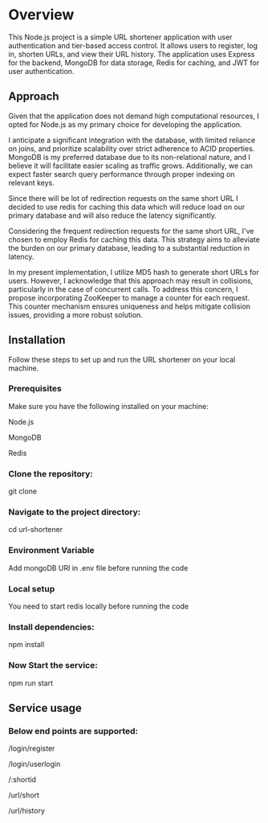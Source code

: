 # Overview

This Node.js project is a simple URL shortener application with user authentication and tier-based access control. It allows users to register, log in, shorten URLs, and view their URL history. The application uses Express for the backend, MongoDB for data storage, Redis for caching, and JWT for user authentication.

## Approach
Given that the application does not demand high computational resources, I opted for Node.js as my primary choice for developing the application.

I anticipate a significant integration with the database, with limited reliance on joins, and prioritize scalability over strict adherence to ACID properties. MongoDB is my preferred database due to its non-relational nature, and I believe it will facilitate easier scaling as traffic grows. Additionally, we can expect faster search query performance through proper indexing on relevant keys.

Since there will be lot of redirection requests on the same short URL I decided to use redis for caching this data which will reduce load on our primary database and  will also reduce the latency significantly.

Considering the frequent redirection requests for the same short URL, I've chosen to employ Redis for caching this data. This strategy aims to alleviate the burden on our primary database, leading to a substantial reduction in latency.

In my present implementation, I utilize MD5 hash to generate short URLs for users. However, I acknowledge that this approach may result in collisions, particularly in the case of concurrent calls. To address this concern, I propose incorporating ZooKeeper to manage a counter for each request. This counter mechanism ensures uniqueness and helps mitigate collision issues, providing a more robust solution.

## Installation
Follow these steps to set up and run the URL shortener on your local machine.

### Prerequisites
Make sure you have the following installed on your machine:

Node.js

MongoDB

Redis

### Clone the repository:
git clone <repository-url>

### Navigate to the project directory:
cd url-shortener

### Environment Variable
Add mongoDB URI in .env file before running the code

### Local setup
You need to start redis locally before running the code

### Install dependencies:
npm install

### Now Start the service:
npm run start


## Service usage

### Below end points are supported:
/login/register

/login/userlogin

/:shortid

/url/short

/url/history


